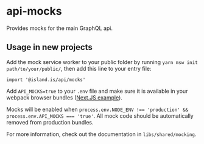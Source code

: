 # api-mocks

Provides mocks for the main GraphQL api.

## Usage in new projects

Add the mock service worker to your public folder by running `yarn msw init path/to/your/public/`, then add this line to your entry file:

```
import '@island.is/api/mocks'
```

Add `API_MOCKS=true` to your `.env` file and make sure it is available in your webpack browser bundles ([Next.JS example](../../../apps/web/next.config.js)).

Mocks will be enabled when `process.env.NODE_ENV !== 'production' && process.env.API_MOCKS === 'true'`. All mock code should be automatically removed from production bundles.

For more information, check out the documentation in `libs/shared/mocking`.
